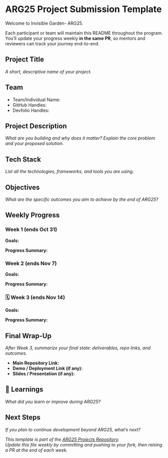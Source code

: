 # ARG25 Project Submission Template

Welcome to Invisible Garden- ARG25.

Each participant or team will maintain this README throughout the program.  
You’ll update your progress weekly **in the same PR**, so mentors and reviewers can track your journey end-to-end.



##  Project Title
_A short, descriptive name of your project._

## Team
- Team/Individual Name:
- GitHub Handles:
- Devfolio Handles: 

## Project Description
_What are you building and why does it matter? Explain the core problem and your proposed solution._



## Tech Stack
_List all the technologies, frameworks, and tools you are using._



## Objectives
_What are the specific outcomes you aim to achieve by the end of ARG25?_



## Weekly Progress

### Week 1 (ends Oct 31)
**Goals:**

**Progress Summary:**  


### Week 2 (ends Nov 7)
**Goals:**  
 
**Progress Summary:**  


### 🗓️ Week 3 (ends Nov 14)
**Goals:**  

**Progress Summary:**  



## Final Wrap-Up
_After Week 3, summarize your final state: deliverables, repo links, and outcomes._

- **Main Repository Link:**  
- **Demo / Deployment Link (if any):**  
- **Slides / Presentation (if any):**



## 🧾 Learnings
_What did you learn or improve during ARG25?_



## Next Steps
_If you plan to continue development beyond ARG25, what’s next?_



_This template is part of the [ARG25 Projects Repository](https://github.com/invisible-garden/arg25-projects)._  
_Update this file weekly by committing and pushing to your fork, then raising a PR at the end of each week._
